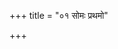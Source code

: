 +++
title = "०१ सोमः प्रथमो"

+++
<div class="js_include" url="/vedAH_Rk/shAkalam/saMhitA/vishvAsa-prastutiH/10/085/40_somaH_prathamo.md"  newLevelForH1="2" includeTitle="false"> </div>
